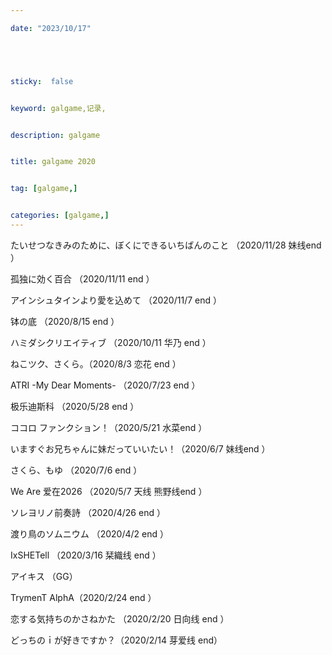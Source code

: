 ```yaml
---

date: "2023/10/17"





sticky:  false


keyword: galgame,记录,


description: galgame


title: galgame 2020


tag: [galgame,]


categories: [galgame,]
---
```



たいせつなきみのために、ぼくにできるいちばんのこと （2020/11/28 妹线end ）

孤独に効く百合 （2020/11/11 end ）

アインシュタインより愛を込めて （2020/11/7 end ）

钵の底 （2020/8/15 end ）

ハミダシクリエイティブ （2020/10/11 华乃 end ）

ねこツク、さくら。（2020/8/3 恋花 end ）

ATRI -My Dear Moments- （2020/7/23 end ）

极乐迪斯科 （2020/5/28 end ）

ココロ ファンクション！（2020/5/21 水菜end ）

いますぐお兄ちゃんに妹だっていいたい！（2020/6/7 妹线end ）

さくら、もゆ （2020/7/6 end ）

We Are 爱在2026 （2020/5/7 天线 熊野线end ）

ソレヨリノ前奏詩 （2020/4/26 end ）

渡り鳥のソムニウム  （2020/4/2 end ）

IxSHETell （2020/3/16 栞織线 end ）

アイキス （GG）

TrymenT AlphA（2020/2/24 end ）

恋する気持ちのかさねかた （2020/2/20 日向线 end ）

どっちのｉが好きですか？（2020/2/14 芽爱线 end）